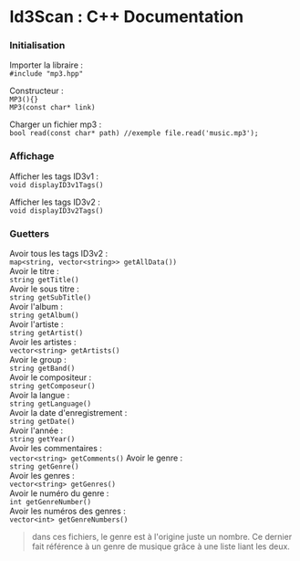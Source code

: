 # Id3Scan : C++ Documentation

### Initialisation
Importer la libraire :<br>
` #include "mp3.hpp" `

Constructeur : <br>
`MP3(){}` <br>
`MP3(const char* link)`

Charger un fichier mp3 : <br>
`
  bool read(const char* path)
  //exemple
  file.read('music.mp3');
`
### Affichage
Afficher les tags ID3v1 :<br>
`void displayID3v1Tags()`<br>

Afficher les tags ID3v2 :<br>
`void displayID3v2Tags()`<br>

### Guetters
Avoir tous les tags ID3v2 :<br>
`map<string, vector<string>> getAllData())`<br>
Avoir le titre :<br>
`string getTitle()`<br>
Avoir le sous titre :<br>
`string getSubTitle()`<br>
Avoir l'album :<br>
`string getAlbum()`<br>
Avoir l'artiste :<br>
`string getArtist()`<br>
Avoir les artistes :<br>
`vector<string> getArtists()`<br>
Avoir le group :<br>
`string getBand()`<br>
Avoir le compositeur :<br>
`string getComposeur()`<br>
Avoir la langue :<br>
`string getLanguage()`<br>
Avoir la date d'enregistrement :<br>
`string getDate()`<br>
Avoir l'année :<br>
`string getYear()`<br>
Avoir les commentaires :<br>
`vector<string> getComments()`
Avoir le genre :<br>
`string getGenre()`<br>
Avoir les genres :<br>
`vector<string> getGenres()`<br>
Avoir le numéro du genre :<br>
`int getGenreNumber()`<br>
Avoir les numéros des genres :<br>
`vector<int> getGenreNumbers()`<br>
> dans ces fichiers, le genre est à l'origine juste un nombre. Ce dernier fait référence à un genre de musique grâce à une liste liant les deux.





